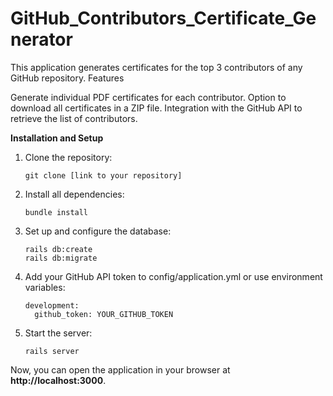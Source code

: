 # GitHub_Contributors_Certificate_Generator

This application generates certificates for the top 3 contributors of any GitHub repository.
Features

Generate individual PDF certificates for each contributor.
Option to download all certificates in a ZIP file.
Integration with the GitHub API to retrieve the list of contributors.

**Installation and Setup**

1.  Clone the repository:

        git clone [link to your repository]

2.  Install all dependencies:

        bundle install

3.  Set up and configure the database:

        rails db:create
        rails db:migrate

4.  Add your GitHub API token to config/application.yml or use environment variables:

        development:
          github_token: YOUR_GITHUB_TOKEN

5.  Start the server:

        rails server

Now, you can open the application in your browser at **http://localhost:3000**.

